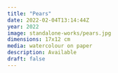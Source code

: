 ```yaml
---
title: "Pears"
date: 2022-02-04T13:14:44Z
year: 2022
image: standalone-works/pears.jpg
dimensions: 17x12 cm
media: watercolour on paper
description: Available
draft: false
---
```


